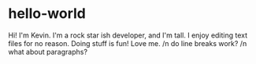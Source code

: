 # hello-world
Hi! I'm Kevin. I'm a rock star ish developer, and I'm tall.
I enjoy editing text files for no reason.
Doing stuff is fun!
Love me.
/n do line breaks work? /n what about paragraphs?

